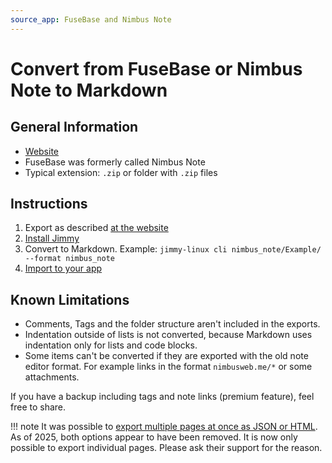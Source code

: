 ```yaml
---
source_app: FuseBase and Nimbus Note
---
```


# Convert from FuseBase or Nimbus Note to Markdown

## General Information

- [Website](https://nimbusweb.me/note/)
- FuseBase was formerly called Nimbus Note
- Typical extension: `.zip` or folder with `.zip` files

## Instructions

1. Export as described [at the website](https://nimbusweb.me/guides/settings/how-to-export-notes-to-html-or-pdf/)
2. [Install Jimmy](../index.md#installation)
3. Convert to Markdown. Example: `jimmy-linux cli nimbus_note/Example/ --format nimbus_note`
4. [Import to your app](../import_instructions.md)

## Known Limitations

- Comments, Tags and the folder structure aren't included in the exports.
- Indentation outside of lists is not converted, because Markdown uses indentation only for lists and code blocks.
- Some items can't be converted if they are exported with the old note editor format. For example links in the format `nimbusweb.me/*` or some attachments.

If you have a backup including tags and note links (premium feature), feel free to share.

!!! note
    It was possible to [export multiple pages at once as JSON or HTML](https://discourse.joplinapp.org/t/feature-request-nimbus-notes-import/5165/7). As of 2025, both options appear to have been removed. It is now only possible to export individual pages. Please ask their support for the reason.

